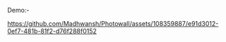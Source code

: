 Demo:-

https://github.com/Madhwansh/Photowall/assets/108359887/e91d3012-0ef7-481b-81f2-d76f288f0152

